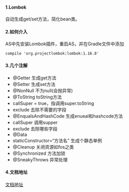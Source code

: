 #### 1.Lombok
自动生成get/set方法，简化bean类。
#### 2.如何介入
AS中先安装Lombok插件，重启AS，并在Gradle文件中添加
```
compile 'org.projectlombok:lombok:1.16.8'
```

#### 3.几个注解
* @Getter 生成get方法
* @Setter 生成set方法
* @NonNull 不为null(会抛异常)
* @ToString toString方法
 * callSuper = true，指调用super.toString
 * exclude 去除不需要的字段
* @EnqualsAndHashCode 生成enueal和hashcode方法
 * callSuper 调用supper
 * exclude 去除哪些字段
* @Data
 * staticConstructor=“方法名” 生成个静态单例
* @Cleanup 关闭资源如fos之类
* @Synchronized 方法加锁
* @SneakyThrows 异常处理

#### 4.文档地址
[文档地址](http://jnb.ociweb.com/jnb/jnbJan2010.html)